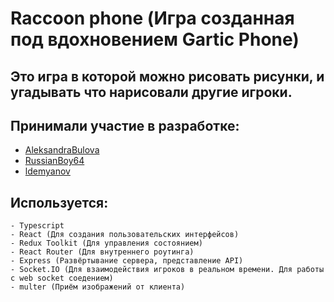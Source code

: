 # Raccoon phone (Игра созданная под вдохновением Gartic Phone)

## Это игра в которой можно рисовать рисунки, и угадывать что нарисовали другие игроки.

## Принимали участие в разработке:
  - [AleksandraBulova](https://github.com/AleksandraBulova)
  - [RussianBoy64](https://github.com/RussianBoy64) 
  - [ldemyanov](https://github.com/ldemyanov) 

## Используется:
    - Typescript
    - React (Для создания пользовательских интерфейсов)
    - Redux Toolkit (Для управления состоянием)
    - React Router (Для внутреннего роутинга)
    - Express (Развёртывание сервера, представление API)
    - Socket.IO (Для взаимодействия игроков в реальном времени. Для работы c web socket соедением)
    - multer (Приём изображений от клиента)
